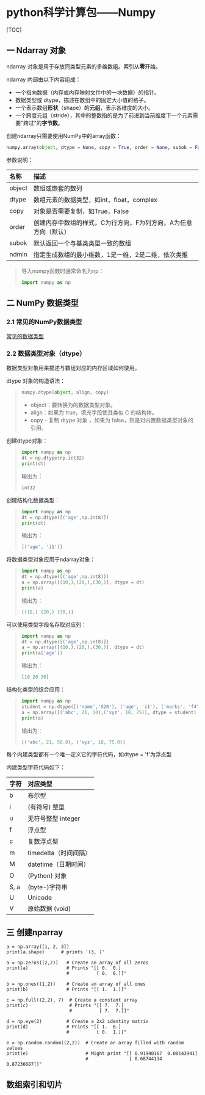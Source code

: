 # python科学计算包——Numpy

[TOC]

## 一 Ndarray 对象

ndarray 对象是用于存放同类型元素的多维数组。索引从**零**开始。

ndarray 内部由以下内容组成：

* 一个指向数据（内存或内存映射文件中的一块数据）的指针。
* 数据类型或 dtype，描述在数组中的固定大小值的格子。
* 一个表示数组**形状**（shape）的**元组**，表示各维度的大小。
* 一个跨度元组（stride），其中的整数指的是为了前进到当前维度下一个元素需要"跨过"的**字节数**。

创建ndarray只需要使用NumPy中的array函数：

```python
numpy.array(object, dtype = None, copy = True, order = None, subok = False, ndmin = 0)
```

参数说明：

| 名称   | 描述                                                         |
| :----- | :----------------------------------------------------------- |
| object | 数组或嵌套的数列                                             |
| dtype  | 数组元素的数据类型，如int，float，complex                    |
| copy   | 对象是否需要复制，如True，False                              |
| order  | 创建内存中数组的样式，C为行方向，F为列方向，A为任意方向（默认） |
| subok  | 默认返回一个与基类类型一致的数组                             |
| ndmin  | 指定生成数组的最小维数，1是一维，2是二维，依次类推           |

> 导入numpy函数时通常命名为np：
>
> ```python
> import numpy as np
> ```

## 二 NumPy 数据类型

### 2.1 常见的NumPy数据类型

[常见的数据类型](http://www.runoob.com/numpy/numpy-dtype.html)

### 2.2 数据类型对象（dtype）

数据类型对象用来描述与数组对应的内存区域如何使用。

dtype 对象的构造语法：

> ```python
> numpy.dtype(object, align, copy)
> ```
>
> * object：要转换为的数据类型对象。
> * align：如果为 true，填充字段使其类似 C 的结构体。
> * copy - 复制 dtype 对象 ，如果为 false，则是对内置数据类型对象的引用。

创建dtype对象：

> ```python
> import numpy as np
> dt = np.dtype(np.int32)
> print(dt)
> ```
>
> 输出为：
>
> ```python
> int32
> ```

创建结构化数据类型：

> ```python
> import numpy as np
> dt = np.dtype([('age',np.int8)])
> print(dt)
> ```
>
> 输出为：
>
> ```python
> [('age', 'i1')]
> ```

将数据类型对象应用于ndarray对象：

> ```python
> import numpy as np
> dt = np.dtype([('age',np.int8)]) 
> a = np.array([(10,),(20,),(30,)], dtype = dt) 
> print(a)
> ```
>
> 输出为：
>
> ```python
> [(10,) (20,) (30,)]
> ```

可以使用类型字段名存取对应列：

> ```python
> import numpy as np
> dt = np.dtype([('age',np.int8)]) 
> a = np.array([(10,),(20,),(30,)], dtype = dt) 
> print(a['age'])
> ```
>
> 输出为：
>
> ```python
> [10 20 30]
> ```

结构化类型的综合应用：

> ```python
> import numpy as np
> student = np.dtype([('name','S20'), ('age', 'i1'), ('marks', 'f4')]) 
> a = np.array([('abc', 21, 50),('xyz', 18, 75)], dtype = student) 
> print(a)
> ```
>
> 输出为：
>
> ```python
> [('abc', 21, 50.0), ('xyz', 18, 75.0)]
> ```

每个内建类型都有一个唯一定义它的字符代码，如dtype = 'f'为浮点型

内建类型字符代码如下：

| 字符 | 对应类型              |
| :--- | :-------------------- |
| b    | 布尔型                |
| i    | (有符号) 整型         |
| u    | 无符号整型 integer    |
| f    | 浮点型                |
| c    | 复数浮点型            |
| m    | timedelta（时间间隔） |
| M    | datetime（日期时间）  |
| O    | (Python) 对象         |
| S, a | (byte-)字符串         |
| U    | Unicode               |
| V    | 原始数据 (void)       |

## 三 创建nparray

```
a = np.array([1, 2, 3])
print(a.shape)      # prints '(3, )'

a = np.zeros((2,2))   # Create an array of all zeros
print(a)              # Prints "[[ 0.  0.]
                      #          [ 0.  0.]]"
                      
b = np.ones((1,2))    # Create an array of all ones
print(b)              # Prints "[[ 1.  1.]]"

c = np.full((2,2), 7)  # Create a constant array
print(c)               # Prints "[[ 7.  7.]
                       #          [ 7.  7.]]"
                       
d = np.eye(2)         # Create a 2x2 identity matrix
print(d)              # Prints "[[ 1.  0.]
                      #          [ 0.  1.]]"
                      
e = np.random.random((2,2))  # Create an array filled with random values
print(e)                     # Might print "[[ 0.91940167  0.08143941]
                             #               [ 0.68744134  0.87236687]]"
```

## 数组索引和切片

